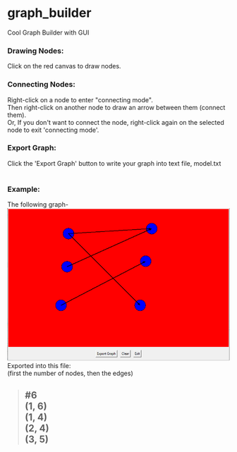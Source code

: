 # graph_builder
Cool Graph Builder with GUI
### Drawing Nodes:
Click on the red canvas to draw nodes.<br>
### Connecting Nodes:
Right-click on a node to enter "connecting mode".<br>
Then right-click on another node to draw an arrow between them (connect them).<br>
Or, If you don't want to connect the node, right-click again on the selected node to exit 'connecting mode'.<br>
### Export Graph:
Click the 'Export Graph' button to write your graph into text file, model.txt<br>
<br>
### Example:
The following graph-<br>
![Example](example.png?raw=true)
<br>
Exported into this file:<br>
(first the number of nodes, then the edges)<br>
>#6<br>
(1, 6)<br>
(1, 4)<br>
(2, 4)<br>
(3, 5)<br>
>---

